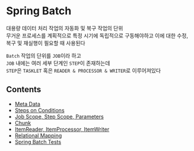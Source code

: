 # Spring Batch
대용량 데이터 처리 작업의 자동화 및 복구 작업의 단위  
무거운 프로세스를 계획적으로 특정 시기에 독립적으로 구동해야하고 이에 대한 수정, 복구 및 재실행이 필요할 때 사용된다   


`Batch` 작업의 단위를 `JOB`이라 하고  
`JOB` 내에는 여러 세부 단계인 `STEP`이 존재하는데  
`STEP`은 `TASKLET` 혹은 `READER & PROCESSOR & WRITER`로 이루어져있다  

## Contents
- [Meta Data](docs/meta.md)
- [Steps on Conditions](docs/condition.md)
- [Job Scope, Step Scope, Parameters](docs/scope.md)
- [Chunk](docs/chunk.md)
- [ItemReader, ItemProcessor, ItemWriter](docs/item.md)
- [Relational Mapping](docs/jpa.md)
- [Spring Batch Tests](docs/test.md)